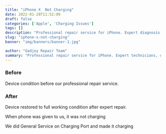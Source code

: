 ```yaml
---
title: "iPhone X  Not Charging"
date: 2022-01-28T11:52:09
draft: false
categories: ['Apple', 'Charging Issues']
tags: []
description: "Professional repair service for iPhone. Expert diagnosis and quality repairs in Bangalore."
slug: "iphone-x-not-charging"
banner: "img/banners/banner-1.jpg"

author: "Gadjoy Repair Team"
summary: "Professional repair service for iPhone. Expert technicians, quality parts, warranty included."
---
```


### Before

Device condition before our professional repair service.

### After

Device restored to full working condition after expert repair.

When phone was given to us, it was not charging

We did General Service on Charging Port and made it charging